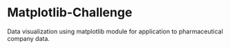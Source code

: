 # Matplotlib-Challenge
 Data visualization using matplotlib module for application to pharmaceutical company data.
